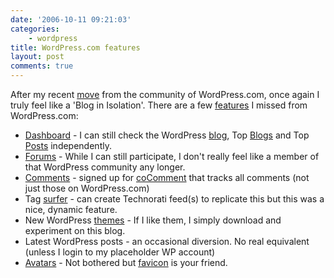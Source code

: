 ```yaml
---
date: '2006-10-11 09:21:03'
categories:
    - wordpress
title: WordPress.com features
layout: post
comments: true
---
```

After my recent
[move](http://www.nbrightside.com/blog/2006/09/30/from-wordpresscom-to-wordpressorg/)
from the community of WordPress.com, once again I truly feel like a
'Blog in Isolation'. There are a few
[features](http://wordpress.com/features/) I missed from WordPress.com:

-   [Dashboard](http://wank.wordpress.com/2006/09/28/dashboard-wank/) -
    I can still check the WordPress [blog](http://wordpress.com/), Top
    [Blogs](http://botd.wordpress.com/?lang=en) and Top
    [Posts](http://botd.wordpress.com/top-posts/?lang=en) independently.
-   [Forums](http://wordpress.com/forums/) - While I can still
    participate, I don't really feel like a member of that WordPress
    community any longer.
-   [Comments](http://wordpress.com/blog/2006/08/14/my-comments/) -
    signed up for [coComment](http://www.cocomment.com/) that tracks all
    comments (not just those on WordPress.com)
-   Tag
    [surfer](http://wordpress.com/blog/2006/08/13/related-tag-surfer/) -
    can create Technorati feed(s) to replicate this but this was a nice,
    dynamic feature.
-   New WordPress
    [themes](http://wordpress.com/blog/2006/10/10/new-theme-k2/) - If I
    like them, I simply download and experiment on this blog.
-   Latest WordPress posts - an occasional diversion. No real equivalent
    (unless I login to my placeholder WP account)
- [Avatars](http://wordpress.com/blog/2006/08/30/new-feature-avatars/) - 
  Not bothered but [favicon](http://en.wikipedia.org/wiki/Favicon)
  is your friend.

